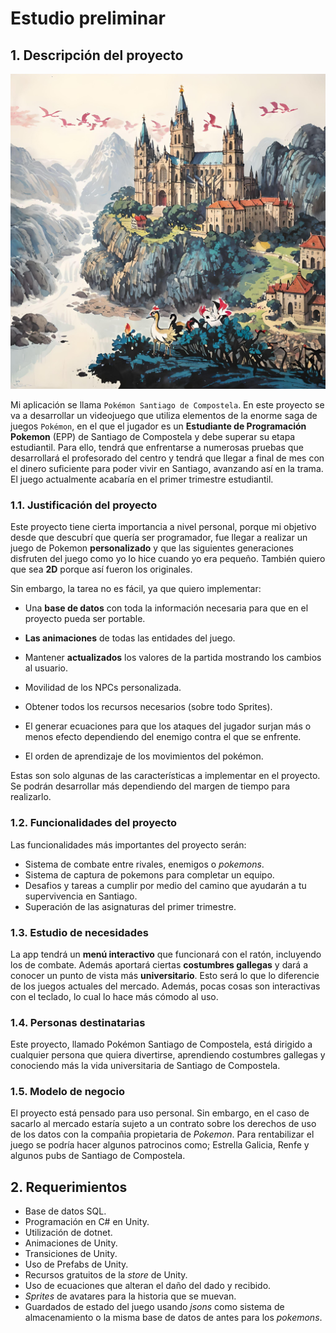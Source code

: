# Estudio preliminar

## 1. Descripción del proyecto

![alt text](../img/pokemon.jpg)

Mi aplicación se llama `Pokémon Santiago de Compostela`. En este proyecto se va a desarrollar un videojuego que utiliza elementos de la enorme saga de juegos `Pokémon`, en el que el jugador es un **Estudiante de Programación Pokemon** (EPP) de Santiago de Compostela y debe superar su etapa estudiantil. Para ello, tendrá que enfrentarse a numerosas pruebas que desarrollará el profesorado del centro y tendrá que llegar a final de mes con el dinero suficiente para poder vivir en Santiago, avanzando así en la trama. El juego actualmente acabaría en el primer trimestre estudiantil.

### 1.1. Justificación del proyecto

Este proyecto tiene cierta importancia a nivel personal, porque mi objetivo desde que descubrí que quería ser programador, fue llegar a realizar un juego de Pokemon **personalizado** y que las siguientes generaciones disfruten del juego como yo lo hice cuando yo era pequeño. También quiero que sea **2D** porque así fueron los originales.

Sin embargo, la tarea no es fácil, ya que quiero implementar:
- Una **base de datos** con toda la información necesaria para que en el proyecto pueda ser portable.

- **Las animaciones** de todas las entidades del juego.

- Mantener **actualizados** los valores de la partida mostrando los cambios al usuario.

- Movilidad de los NPCs personalizada.

- Obtener todos los recursos necesarios (sobre todo Sprites).

- El generar ecuaciones para que los ataques del jugador surjan más o menos efecto dependiendo del enemigo contra el que se enfrente.

- El orden de aprendizaje de los movimientos del pokémon.

Estas son solo algunas de las características a implementar en el proyecto. Se podrán desarrollar más dependiendo del margen de tiempo para realizarlo.

### 1.2. Funcionalidades del proyecto


Las funcionalidades más importantes del proyecto serán:

- Sistema de combate entre rivales, enemigos o *pokemons*.
- Sistema de captura de pokemons para completar un equipo.
- Desafios y tareas a cumplir por medio del camino que ayudarán a tu supervivencia en Santiago.
- Superación de las asignaturas del primer trimestre.

### 1.3. Estudio de necesidades

La app tendrá un **menú interactivo** que funcionará con el ratón, incluyendo los de combate. Además aportará ciertas **costumbres gallegas** y dará a conocer un punto de vista más **universitario**. Esto será lo que lo diferencie de los juegos actuales del mercado. Además, pocas cosas son interactivas con el teclado, lo cual lo hace más cómodo al uso.

### 1.4. Personas destinatarias

Este proyecto, llamado Pokémon Santiago de Compostela, está dirigido a cualquier persona que quiera divertirse, aprendiendo costumbres gallegas y conociendo más la vida universitaria de Santiago de Compostela.

### 1.5. Modelo de negocio

El proyecto está pensado para uso personal. Sin embargo, en el caso de sacarlo al mercado estaría sujeto a un contrato sobre los derechos de uso de los datos con la compañia propietaria de *Pokemon*. Para rentabilizar el juego se podría hacer algunos patrocinos como; Estrella Galicia, Renfe y algunos pubs de Santiago de Compostela.

## 2. Requerimientos

- Base de datos SQL.
- Programación en C# en Unity.
- Utilización de dotnet.
- Animaciones de Unity.
- Transiciones de Unity.
- Uso de Prefabs de Unity.
- Recursos gratuitos de la *store* de Unity.
- Uso de ecuaciones que alteran el daño del dado y recibido.
- *Sprites* de avatares para la historia que se muevan.
- Guardados de estado del juego usando *jsons* como sistema de almacenamiento o la misma base de datos de antes para los *pokemons*.
